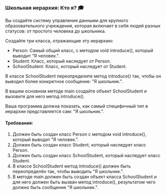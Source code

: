 
### Школьная иерархия: Кто я? 🎓

Вы создаёте систему управления данными для крупного образовательного учреждения, которая включает в себя людей разных статусов: от простого человека до школьника.

Создайте три класса, отражающие эту иерархию:

 * Person: Самый общий класс, с методом void introduce(), который выводит "Я человек.".
 * Student: Класс, который наследует от Person.
 * SchoolStudent: Класс, который наследует от Student.

В классе SchoolStudent переопределите метод introduce() так, чтобы он выводил более конкретное сообщение: "Я школьник.".

В вашем основном методе main создайте объект SchoolStudent и вызовите для него метод introduce().

Ваша программа должна показать, как самый специфичный тип в иерархии представляется сам: "Я школьник.".

#### Требования:
1. Должен быть создан класс Person с методом void introduce(), который выводит "Я человек.".
2. Должен быть создан класс Student, который наследует класс Person.
3. Должен быть создан класс SchoolStudent, который наследует класс Student.
4. В классе SchoolStudent метод introduce() должен быть переопределён так, чтобы выводить "Я школьник.".
5. В методе main должен быть создан объект класса SchoolStudent и для него должен быть вызван метод introduce(), результатом чего должно быть сообщение "Я школьник.".